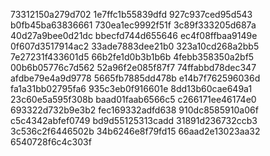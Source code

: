 73312150a279d702
1e7ffc1b55839dfd
927c937ced95d543
b0fb45ba63836661
730ea1ec9992f51f
3c89f333205d687a
40d27a9bee0d21dc
bbecfd744d655646
ec4f08ffbaa9149e
0f607d3517914ac2
33ade7883dee21b0
323a10cd268a2bb5
7e27231f433601d5
66b2fe1d0b3b1b6b
4febb358350a2bf5
00b6b05776c7d562
52a96f2e085f87f7
74ffabbd78dec347
afdbe79e4a9d9778
5665fb7885dd478b
e14b7f762596036d
fa1a31bb02795fa6
935c3eb0f916601e
8dd13b60cae649a1
23c60e5a595f308b
baad01faab6566c5
c266171ee46174e0
693322d732b9e3b2
fec169332adfd638
910dc8585910a06f
c5c4342abfef0749
bd9d55125313cadd
31891d236732ccb3
3c536c2f6446502b
34b6246e8f79fd15
66aad2e13023aa32
6540728f6c4c303f
